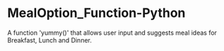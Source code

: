 # MealOption_Function-Python

A function 'yummy()' that allows user input and suggests meal ideas for Breakfast, Lunch and Dinner.

